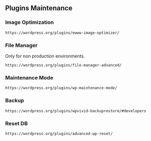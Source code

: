 ## Plugins Maintenance
### Image Optimization
```
https://wordpress.org/plugins/ewww-image-optimizer/
```
### File Manager
Only for non production environments.
```
https://wordpress.org/plugins/file-manager-advanced/
```

### Maintenance Mode
```
https://wordpress.org/plugins/wp-maintenance-mode/
```

### Backup
```
https://wordpress.org/plugins/wpvivid-backuprestore/#developers
```
### Reset DB
```
https://wordpress.org/plugins/advanced-wp-reset/
```
